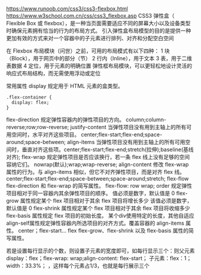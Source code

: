 

https://www.runoob.com/css3/css3-flexbox.html
https://www.w3school.com.cn/css/css3_flexbox.asp
CSS3 弹性盒（ Flexible Box 或 flexbox），是一种当页面需要适应不同的屏幕大小以及设备类型时确保元素拥有恰当的行为的布局方式。
引入弹性盒布局模型的目的是提供一种更加有效的方式来对一个容器中的子元素进行排列、对齐和分配空白空间


在 Flexbox 布局模块（问世）之前，可用的布局模式有以下四种：
1 块（Block），用于网页中的部分（节）
2 行内（Inline），用于文本
3 表，用于二维表数据
4 定位，用于元素的明确位置
弹性框布局模块，可以更轻松地设计灵活的响应式布局结构，而无需使用浮动或定位

常用属性
display	规定用于 HTML 元素的盒类型。  
```
.flex-container {
  display: flex;
}
```
flex-direction	规定弹性容器内的弹性项目的方向。 column;column-reverse;row;row-reverse;
justify-content	当弹性项目没有用到主轴上的所有可用空间时，水平对齐这些项目。 center;flex-start;flex-end;space-around;space-between;
align-items	当弹性项目没有用到主轴上的所有可用空间时，垂直对齐这些项。center;flex-start;flex-end;stretch(拉伸);baseline(基线对齐);
flex-wrap	规定弹性项目是否应该换行，若一条 flex 线上没有足够的空间容纳它们。 nowrap(默认);wrap;wrap-reverse;
align-content	修改 flex-wrap 属性的行为。与 align-items 相似，但它不对齐弹性项目，而是对齐 flex 线。center;flex-start;flex-end;space-between;space-around;stretch;
flex-flow	flex-direction 和 flex-wrap 的简写属性。  flex-flow: row wrap;
order	规定弹性项目相对于同一容器内其余弹性项目的顺序。  值必须是数字，默认值是 0
flex-grow 属性规定某个 flex 项目相对于其余 flex 项目将增长多少  该值必须是数字，默认值是 0
flex-shrink 属性规定某个 flex 项目相对于其余 flex 项目将收缩多少
flex-basis 属性规定 flex 项目的初始长度。  某个div使用特定的长度，其他自适应
align-self属性规定弹性容器内所选项目的对齐方式。覆盖容器的 align-items 属性。 center；flex-start...
flex	flex-grow、flex-shrink 以及 flex-basis 属性的简写属性。


若是设置每行显示的个数，则设置子元素的宽度即可，如每行显示三个：则父元素display：flex；flex-wrap: wrap;align-content: flex-start；
子元素：flex：1；width：33.3%； ，这样每个元素占1/3，也就是每行展示三个
